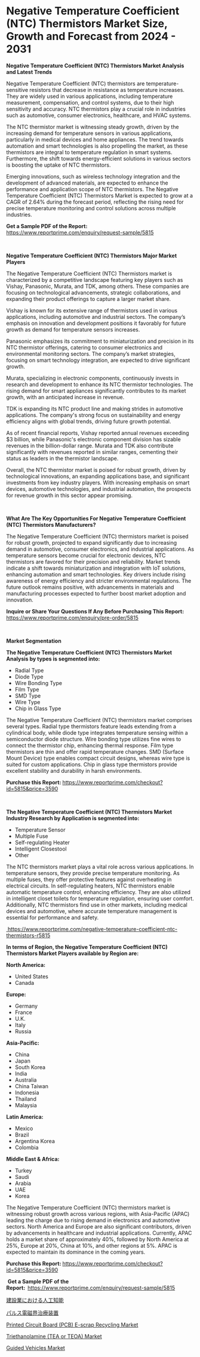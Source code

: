 <p><h1>Negative Temperature Coefficient (NTC) Thermistors Market Size, Growth and Forecast from 2024 - 2031</h1></p><p><strong>Negative Temperature Coefficient (NTC) Thermistors Market Analysis and Latest Trends</strong></p>
<p><p>Negative Temperature Coefficient (NTC) thermistors are temperature-sensitive resistors that decrease in resistance as temperature increases. They are widely used in various applications, including temperature measurement, compensation, and control systems, due to their high sensitivity and accuracy. NTC thermistors play a crucial role in industries such as automotive, consumer electronics, healthcare, and HVAC systems.</p><p>The NTC thermistor market is witnessing steady growth, driven by the increasing demand for temperature sensors in various applications, particularly in medical devices and home appliances. The trend towards automation and smart technologies is also propelling the market, as these thermistors are integral to temperature regulation in smart systems. Furthermore, the shift towards energy-efficient solutions in various sectors is boosting the uptake of NTC thermistors.</p><p>Emerging innovations, such as wireless technology integration and the development of advanced materials, are expected to enhance the performance and application scope of NTC thermistors. The Negative Temperature Coefficient (NTC) Thermistors Market is expected to grow at a CAGR of 2.64% during the forecast period, reflecting the rising need for precise temperature monitoring and control solutions across multiple industries.</p></p>
<p><strong>Get a Sample PDF of the Report:&nbsp;</strong> <a href="https://www.reportprime.com/enquiry/request-sample/5815">https://www.reportprime.com/enquiry/request-sample/5815</a></p>
<p>&nbsp;</p>
<p><strong>Negative Temperature Coefficient (NTC) Thermistors Major Market Players</strong></p>
<p><p>The Negative Temperature Coefficient (NTC) Thermistors market is characterized by a competitive landscape featuring key players such as Vishay, Panasonic, Murata, and TDK, among others. These companies are focusing on technological advancements, strategic collaborations, and expanding their product offerings to capture a larger market share.</p><p>Vishay is known for its extensive range of thermistors used in various applications, including automotive and industrial sectors. The company’s emphasis on innovation and development positions it favorably for future growth as demand for temperature sensors increases.</p><p>Panasonic emphasizes its commitment to miniaturization and precision in its NTC thermistor offerings, catering to consumer electronics and environmental monitoring sectors. The company’s market strategies, focusing on smart technology integration, are expected to drive significant growth.</p><p>Murata, specializing in electronic components, continuously invests in research and development to enhance its NTC thermistor technologies. The rising demand for smart appliances significantly contributes to its market growth, with an anticipated increase in revenue.</p><p>TDK is expanding its NTC product line and making strides in automotive applications. The company's strong focus on sustainability and energy efficiency aligns with global trends, driving future growth potential.</p><p>As of recent financial reports, Vishay reported annual revenues exceeding $3 billion, while Panasonic's electronic component division has sizable revenues in the billion-dollar range. Murata and TDK also contribute significantly with revenues reported in similar ranges, cementing their status as leaders in the thermistor landscape.</p><p>Overall, the NTC thermistor market is poised for robust growth, driven by technological innovations, an expanding applications base, and significant investments from key industry players. With increasing emphasis on smart devices, automotive technologies, and industrial automation, the prospects for revenue growth in this sector appear promising.</p></p>
<p>&nbsp;</p>
<p><strong>What Are The Key Opportunities For Negative Temperature Coefficient (NTC) Thermistors Manufacturers?</strong></p>
<p><p>The Negative Temperature Coefficient (NTC) thermistors market is poised for robust growth, projected to expand significantly due to increasing demand in automotive, consumer electronics, and industrial applications. As temperature sensors become crucial for electronic devices, NTC thermistors are favored for their precision and reliability. Market trends indicate a shift towards miniaturization and integration with IoT solutions, enhancing automation and smart technologies. Key drivers include rising awareness of energy efficiency and stricter environmental regulations. The future outlook remains positive, with advancements in materials and manufacturing processes expected to further boost market adoption and innovation.</p></p>
<p><strong>Inquire or Share Your Questions If Any Before Purchasing This Report:</strong> <a href="https://www.reportprime.com/enquiry/pre-order/5815">https://www.reportprime.com/enquiry/pre-order/5815</a></p>
<p>&nbsp;</p>
<p><strong>Market Segmentation</strong></p>
<p><strong>The Negative Temperature Coefficient (NTC) Thermistors Market Analysis by types is segmented into:</strong></p>
<p><ul><li>Radial Type</li><li>Diode Type</li><li>Wire Bonding Type</li><li>Film Type</li><li>SMD Type</li><li>Wire Type</li><li>Chip in Glass Type</li></ul></p>
<p><p>The Negative Temperature Coefficient (NTC) thermistors market comprises several types. Radial type thermistors feature leads extending from a cylindrical body, while diode type integrates temperature sensing within a semiconductor diode structure. Wire bonding type utilizes fine wires to connect the thermistor chip, enhancing thermal response. Film type thermistors are thin and offer rapid temperature changes. SMD (Surface Mount Device) type enables compact circuit designs, whereas wire type is suited for custom applications. Chip in glass type thermistors provide excellent stability and durability in harsh environments.</p></p>
<p><strong>Purchase this Report:&nbsp;</strong><a href="https://www.reportprime.com/checkout?id=5815&price=3590">https://www.reportprime.com/checkout?id=5815&price=3590</a></p>
<p>&nbsp;</p>
<p><strong>The Negative Temperature Coefficient (NTC) Thermistors Market Industry Research by Application is segmented into:</strong></p>
<p><ul><li>Temperature Sensor</li><li>Multiple Fuse</li><li>Self-regulating Heater</li><li>Intelligent Closestool</li><li>Other</li></ul></p>
<p><p>The NTC thermistors market plays a vital role across various applications. In temperature sensors, they provide precise temperature monitoring. As multiple fuses, they offer protective features against overheating in electrical circuits. In self-regulating heaters, NTC thermistors enable automatic temperature control, enhancing efficiency. They are also utilized in intelligent closet toilets for temperature regulation, ensuring user comfort. Additionally, NTC thermistors find use in other markets, including medical devices and automotive, where accurate temperature management is essential for performance and safety.</p></p>
<p><a href="https://www.reportprime.com/negative-temperature-coefficient-ntc-thermistors-r5815">&nbsp;https://www.reportprime.com/negative-temperature-coefficient-ntc-thermistors-r5815</a></p>
<p><strong>In terms of Region, the Negative Temperature Coefficient (NTC) Thermistors Market Players available by Region are:</strong></p>
<p>
    <p> <strong> North America: </strong>
        <ul>
            <li>United States</li>
            <li>Canada</li>
        </ul>
        </p> 
    <p> <strong> Europe: </strong>
        <ul>
            <li>Germany</li>
            <li>France</li>
            <li>U.K.</li>
            <li>Italy</li>
            <li>Russia</li>
        </ul>
        </p> 
    <p> <strong> Asia-Pacific: </strong>
        <ul>
            <li>China</li>
            <li>Japan</li>
            <li>South Korea</li>
            <li>India</li>
            <li>Australia</li>
            <li>China Taiwan</li>
            <li>Indonesia</li>
            <li>Thailand</li>
            <li>Malaysia</li>
        </ul>
        </p> 
    <p> <strong> Latin America: </strong>
        <ul>
            <li>Mexico</li>
            <li>Brazil</li>
            <li>Argentina Korea</li>
            <li>Colombia</li>
        </ul>
        </p> 
    <p> <strong> Middle East & Africa: </strong>
        <ul>
            <li>Turkey</li>
            <li>Saudi</li>
            <li>Arabia</li>
            <li>UAE</li>
            <li>Korea</li>
        </ul>
    </p>
    </p>
<p><p>The Negative Temperature Coefficient (NTC) thermistors market is witnessing robust growth across various regions, with Asia-Pacific (APAC) leading the charge due to rising demand in electronics and automotive sectors. North America and Europe are also significant contributors, driven by advancements in healthcare and industrial applications. Currently, APAC holds a market share of approximately 40%, followed by North America at 25%, Europe at 20%, China at 10%, and other regions at 5%. APAC is expected to maintain its dominance in the coming years.</p></p>
<p><strong>Purchase this Report: </strong><a href="https://www.reportprime.com/checkout?id=5815&price=3590">https://www.reportprime.com/checkout?id=5815&price=3590</a></p>
<p>&nbsp;<strong>Get a Sample PDF of the Report:&nbsp;&nbsp;</strong><a href="https://www.reportprime.com/enquiry/request-sample/5815">https://www.reportprime.com/enquiry/request-sample/5815</a></p>
<p><strong></strong></p>
<p><p><a href="https://medium.com/@jethro6smck/%E5%BB%BA%E8%A8%AD%E5%B8%82%E5%A0%B4%E3%81%AB%E3%81%8A%E3%81%91%E3%82%8B%E4%BA%BA%E5%B7%A5%E7%9F%A5%E8%83%BD%E3%81%AE%E5%B8%82%E5%A0%B4%E8%AA%BF%E6%9F%BB%E5%A0%B1%E5%91%8A%E6%9B%B8-2031%E5%B9%B4%E3%81%BE%E3%81%A7%E3%81%AE%E5%B8%82%E5%A0%B4%E8%A6%8F%E6%A8%A1%E3%81%A8%E5%8F%8E%E7%9B%8A%E5%88%86%E6%9E%90%E3%82%92%E6%8E%A2%E6%B1%82%E3%81%97-%E5%B9%B4%E5%B9%B3%E5%9D%87%E6%88%90%E9%95%B7%E7%8E%87-cagr-%E3%81%8C14-4-%E3%81%A7%E6%88%90%E9%95%B7%E3%81%97%E3%81%A6%E3%81%84%E3%81%BE%E3%81%99-88d9886e5c22">建設業における人工知能</a></p><p><a href="https://medium.com/@jethro6smck/%E3%83%91%E3%83%AB%E3%82%B9%E9%9B%BB%E7%A3%81%E5%A0%B4%E7%99%82%E6%B3%95%E8%A3%85%E7%BD%AE%E3%81%AE%E5%B8%82%E5%A0%B4%E8%A6%8F%E6%A8%A1-%E6%88%90%E9%95%B7-%E5%B8%82%E5%A0%B4%E3%82%BB%E3%82%B0%E3%83%A1%E3%83%B3%E3%83%86%E3%83%BC%E3%82%B7%E3%83%A7%E3%83%B3%E3%81%8A%E3%82%88%E3%81%B3%E5%9C%B0%E5%9F%9F%E6%B4%9E%E5%AF%9F%E3%81%AB%E3%82%88%E3%82%8B%E7%94%A3%E6%A5%AD%E5%88%86%E6%9E%90-2031%E5%B9%B4%E3%81%BE%E3%81%A7%E3%81%AE%E4%BA%88%E6%B8%AC-44b78d0abc39">パルス電磁界治療装置</a></p><p><a href="https://github.com/tamvrosiya/Market-Research-Report-List-5/blob/main/printed-circuit-board-pcb-e-scrap-recycling-market.md">Printed Circuit Board (PCB) E-scrap Recycling Market</a></p><p><a href="https://issuu.com/reportprime-2/docs/triethanolamine-tea-or-teoa-market-_e1ff082c549634">Triethanolamine (TEA or TEOA) Market</a></p><p><a href="https://www.linkedin.com/pulse/guided-vehicles-market-size-share-growth-analysis-type-imlle?trackingId=X6CwuYaAQ0Cz7l48YSP8Aw%3D%3D">Guided Vehicles Market</a></p></p>